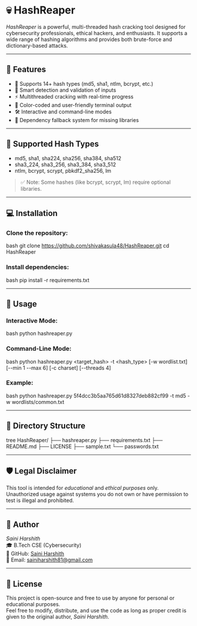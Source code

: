 # 💀 HashReaper

*HashReaper* is a powerful, multi-threaded hash cracking tool designed for cybersecurity professionals, ethical hackers, and enthusiasts. It supports a wide range of hashing algorithms and provides both brute-force and dictionary-based attacks.

---

## 🚀 Features

- 🔐 Supports 14+ hash types (md5, sha1, ntlm, bcrypt, etc.)
- 🧠 Smart detection and validation of inputs
- ⚡ Multithreaded cracking with real-time progress
- 🎨 Color-coded and user-friendly terminal output
- 🛠 Interactive and command-line modes
- 🧩 Dependency fallback system for missing libraries

---

## 🧬 Supported Hash Types

- md5, sha1, sha224, sha256, sha384, sha512
- sha3_224, sha3_256, sha3_384, sha3_512
- ntlm, bcrypt, scrypt, pbkdf2_sha256, lm

> ✅ Note: Some hashes (like bcrypt, scrypt, lm) require optional libraries.

---

## 💻 Installation

### Clone the repository:
bash
git clone https://github.com/shivakasula48/HashReaper.git
cd HashReaper



### Install dependencies:

bash
pip install -r requirements.txt

---
## 🔧 Usage

### Interactive Mode:
bash
python hashreaper.py

### Command-Line Mode:
bash
python hashreaper.py <target_hash> -t <hash_type> [-w wordlist.txt] [--min 1 --max 6] [-c charset] [--threads 4]

### Example:
bash
python hashreaper.py 5f4dcc3b5aa765d61d8327deb882cf99 -t md5 -w wordlists/common.txt

---

## 📁 Directory Structure
tree
HashReaper/
├── hashreaper.py
├── requirements.txt
├── README.md
├── LICENSE
├── sample.txt
└── passwords.txt

---

## 🛡 Legal Disclaimer

This tool is intended for *educational* and *ethical purposes* only.
Unauthorized usage against systems you do not own or have permission to test is illegal and prohibited.

---

## 🙌 Author

*Saini Harshith*  
🎓 B.Tech CSE (Cybersecurity)  
🔗 GitHub: [Saini Harshith](https://github.com/HarshithSaini)  
📧 Email: [sainiharshith81@gmail.com](mailto:sainiharshith81@gmail.com)

---

## 📜 License

This project is open-source and free to use by anyone for personal or educational purposes.  
Feel free to modify, distribute, and use the code as long as proper credit is given to the original author, *Saini Harshith*.
